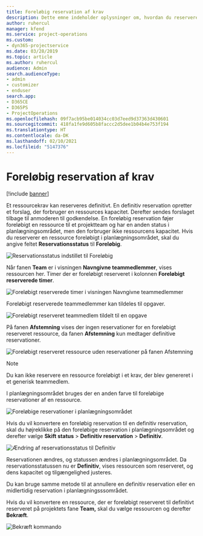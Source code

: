 ```yaml
---
title: Foreløbig reservation af krav
description: Dette emne indeholder oplysninger om, hvordan du reserverer krav foreløbigt.
author: ruhercul
manager: kfend
ms.service: project-operations
ms.custom:
- dyn365-projectservice
ms.date: 03/28/2019
ms.topic: article
ms.author: ruhercul
audience: Admin
search.audienceType:
- admin
- customizer
- enduser
search.app:
- D365CE
- D365PS
- ProjectOperations
ms.openlocfilehash: 09f7acb95be014034cc03d7eed9d37363d430601
ms.sourcegitcommit: 418fa1fe9d605b8faccc2d5dee1b04b4e753f194
ms.translationtype: HT
ms.contentlocale: da-DK
ms.lasthandoff: 02/10/2021
ms.locfileid: "5147376"
---
```

# <a name="soft-book-requirements"></a>Foreløbig reservation af krav

[!include [banner](../includes/psa-now-project-operations.md)]

Et ressourcekrav kan reserveres definitivt. En definitiv reservation opretter et forslag, der forbruger en ressources kapacitet. Derefter sendes forslaget tilbage til anmoderen til godkendelse. En foreløbig reservation føjer foreløbigt en ressource til et projektteam og har en anden status i planlægningsområdet, men den forbruger ikke ressourcens kapacitet. Hvis du reserverer en ressource foreløbigt i planlægningsområdet, skal du angive feltet **Reservationsstatus** til **Foreløbig**.

![Reservationsstatus indstillet til Foreløbig](media/Resource-Management-image77.png)

Når fanen **Team** er i visningen **Navngivne teammedlemmer**, vises ressourcen her. Timer der er foreløbigt reserveret i kolonnen **Foreløbigt reserverede timer**.

![Foreløbigt reserverede timer i visningen Navngivne teammedlemmer](media/Resource-Management-image78.png)

Foreløbigt reserverede teammedlemmer kan tildeles til opgaver.

![Foreløbigt reserveret teammedlem tildelt til en opgave](media/Resource-Management-image79.png)

På fanen **Afstemning** vises der ingen reservationer for en foreløbigt reserveret ressource, da fanen **Afstemning** kun medtager definitive reservationer.

![Foreløbigt reserveret ressource uden reservationer på fanen Afstemning](media/Resource-Management-image80.png)

> [!NOTE]
> Du kan ikke reservere en ressource foreløbigt i et krav, der blev genereret i et generisk teammedlem.

I planlægningsområdet bruges der en anden farve til foreløbige reservationer af en ressource.

![Foreløbige reservationer i planlægningsområdet](media/Resource-Management-image81.png)

Hvis du vil konvertere en foreløbig reservation til en definitiv reservation, skal du højreklikke på den foreløbige reservation i planlægningsområdet og derefter vælge **Skift status** \> **Definitiv reservation** \> **Definitiv**.

![Ændring af reservationsstatus til Definitiv](media/Resource-Management-image82.png)

Reservationen ændres, og statussen ændres i planlægningsområdet. Da reservationsstatussen nu er **Definitiv**, vises ressourcen som reserveret, og dens kapacitet og tilgængelighed justeres.

Du kan bruge samme metode til at annullere en definitiv reservation eller en midlertidig reservation i planlægningsssområdet.

Hvis du vil konvertere en ressource, der er foreløbigt reserveret til definitivt reserveret på projektets fane **Team,** skal du vælge ressourcen og derefter **Bekræft**.

![Bekræft kommando](media/Resource-Management-image83.png)

